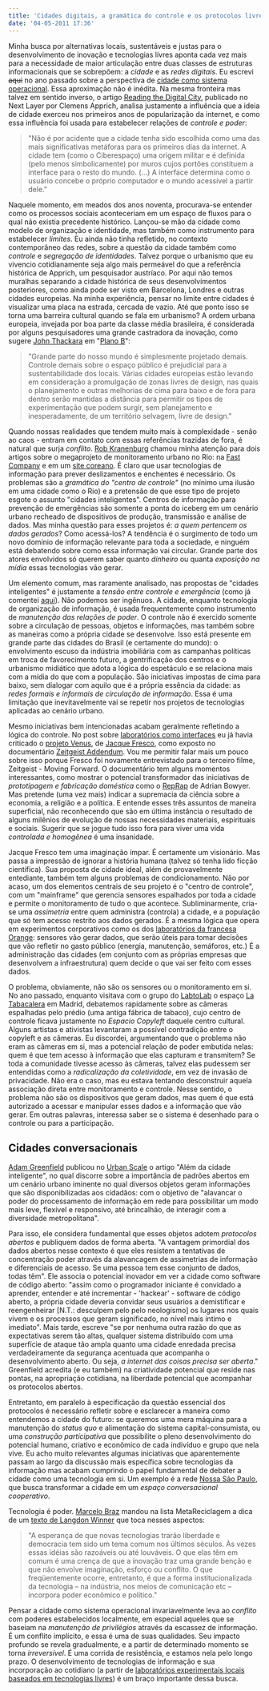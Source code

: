 ```yaml
---
title: 'Cidades digitais, a gramática do controle e os protocolos livres'
date: '04-05-2011 17:36'
---
```


Minha busca por alternativas locais, sustentáveis e justas para o desenvolvimento de inovação e tecnologias livres aponta cada vez mais para a necessidade de maior articulação entre duas classes de estruturas informacionais que se sobrepõem: a *cidade* e as *redes digitais*. Eu escrevi ~~aqui~~ no ano passado sobre a perspectiva de [cidade como sistema operacional](../metareciclando-cidades-digitais). Essa aproximação não é inédita. Na mesma fronteira mas talvez em sentido inverso, o artigo [Reading the Digital City](https://webarchiv.servus.at/thenextlayer.org/node/677.html), publicado no Next Layer por Clemens Apprich, analisa justamente a influência que a ideia de cidade exerceu nos primeiros anos de popularização da internet, e como essa influência foi usada para estabelecer relações de *controle e poder*:

> "Não é por acidente que a cidade tenha sido escolhida como uma das mais significativas metáforas para os primeiros dias da internet. A cidade tem (como o Ciberespaço) uma origem militar e é definida (pelo menos simbolicamente) por muros cujos portões constituem a interface para o resto do mundo. (...) A interface determina como o usuário concebe o próprio computador e o mundo acessível a partir dele."

Naquele momento, em meados dos anos noventa, procurava-se entender como os processos sociais aconteceriam em um espaço de fluxos para o qual não existia precedente histórico. Lançou-se mão da cidade como modelo de organização e identidade, mas também como instrumento para estabelecer *limites*. Eu ainda não tinha refletido, no contexto contemporâneo das redes, sobre a questão da cidade também como *controle* e *segregação de identidades*. Talvez porque o urbanismo que eu vivencio cotidianamente seja algo mais permeável do que a referência histórica de Apprich, um pesquisador austríaco. Por aqui não temos muralhas separando a cidade histórica de seus desenvolvimentos posteriores, como ainda pode ser visto em Barcelona, Londres e outras cidades europeias. Na minha experiência, pensar no limite entre cidades é visualizar uma placa na estrada, cercada de vazio. Até que ponto isso se torna uma barreira cultural quando se fala em urbanismo? A ordem urbana europeia, invejada por boa parte da classe média brasileira, é considerada por alguns pesquisadores uma grande castradora da inovação, como sugere [John Thackara](http://thackara.com/) em "[Plano B](https://www.skoob.com.br/plano-b-51209ed56226.html)": 

> "Grande parte do nosso mundo é simplesmente projetado demais. Controle demais sobre o espaço público é prejudicial para a sustentabilidade dos locais. Várias cidades europeias estão levando em consideração a promulgação de zonas livres de design, nas quais o planejamento e outras melhorias de cima para baixo e de fora para dentro serão mantidas a distância para permitir os tipos de experimentação que podem surgir, sem planejamento e inesperadamente, de um território selvagem, livre de design."

Quando nossas realidades que tendem muito mais à complexidade - senão ao caos - entram em contato com essas referências trazidas de fora, é natural que surja *conflito*. [Rob Kranenburg](http://theinternetofthings.eu/) chamou minha atenção para dois artigos sobre o megaprojeto de monitoramento urbano no Rio: na [Fast Company](http://www.fastcompany.com/1712443/building-a-smarter-favela-ibm-signs-up-rio) e em um [site coreano](http://www.etnews.com/201102140008). É claro que usar tecnologias de informação para prever deslizamentos e enchentes é necessário. Os problemas são a *gramática do "centro de controle"* (no mínimo uma ilusão em uma cidade como o Rio) e a pretensão de que esse tipo de projeto esgote o assunto "cidades inteligentes". Centros de informação para prevenção de emergências são somente a ponta do iceberg em um cenário urbano recheado de dispositivos de produção, transmissão e análise de dados. Mas minha questão para esses projetos é: *a quem pertencem os dados gerados*? Como acessá-los? A tendência é o surgimento de todo um novo domínio de informação relevante para toda a sociedade, e ninguém está debatendo sobre como essa informação vai circular. Grande parte dos atores envolvidos só querem saber quanto *dinheiro* ou quanta *exposição na mídia* essas tecnologias vão gerar.

Um elemento comum, mas raramente analisado, nas propostas de "cidades inteligentes" é justamente a *tensão entre controle e emergência* (como já comentei [aqui](https://desvio.github.io/blog/inovacao-e-tecnologias-livres-parte-2-hojes-e-depois/)). Não podemos ser ingênuos. A cidade, enquanto tecnologia de organização de informação, é usada frequentemente como instrumento de *manutenção das relações de poder*. O controle não é exercido somente sobre a circulação de pessoas, objetos e informações, mas também sobre as maneiras como a própria cidade se desenvolve. Isso está presente em grande parte das cidades do Brasil (e certamente do mundo): o envolvimento escuso da indústria imobiliária com as campanhas políticas em troca de favorecimento futuro, a gentrificação dos centros e o urbanismo midiático que adota a lógica do espetáculo e se relaciona mais com a mídia do que com a população. São iniciativas impostas de cima para baixo, sem dialogar com aquilo que é a própria essência da cidade: as *redes formais e informais de circulação de informação*. Essa é uma limitação que inevitavelmente vai se repetir nos projetos de tecnologias aplicadas ao cenário urbano.

Mesmo iniciativas bem intencionadas acabam geralmente refletindo a lógica do controle. No post sobre [laboratórios como interfaces](https://efeefe-arquivo.github.io/livro/lpd/labs-interface-rede-rua/) eu já havia criticado o [projeto Venus](https://www.thevenusproject.com/), de [Jacque Fresco](https://pt.wikipedia.org/wiki/Jacque_Fresco), como exposto no documentário [Zeitgeist Addendum](http://zeitgeistmovie.com/). Vou me permitir falar mais um pouco sobre isso porque Fresco foi novamente entrevistado para o terceiro filme, Zeitgeist - Moving Forward. O documentário tem alguns momentos interessantes, como mostrar o potencial transformador das iniciativas de *prototipagem e fabricação doméstica* como o [RepRap](https://reprap.org/wiki/RepRap) de Adrian Bowyer. Mas pretende (uma vez mais) indicar a supremacia da ciência sobre a economia, a religião e a política. E entende esses três assuntos de maneira superficial, não reconhecendo que são em última instância o resultado de alguns milênios de evolução de nossas necessidades materiais, espirituais e sociais. Sugerir que se jogue tudo isso fora para viver uma vida *controlada e homogênea* é uma insanidade.

Jacque Fresco tem uma imaginação ímpar. É certamente um visionário. Mas passa a impressão de ignorar a história humana (talvez só tenha lido ficção científica). Sua proposta de cidade ideal, além de provavelmente entediante, também tem alguns problemas de condicionamento. Não por acaso, um dos elementos centrais de seu projeto é o "centro de controle", com um "mainframe" que gerencia sensores espalhados por toda a cidade e permite o monitoramento de tudo o que acontece. Subliminarmente, cria-se uma *assimetria* entre quem administra (controla) a cidade, e a população que só tem acesso restrito aos dados gerados. É a mesma lógica que opera em experimentos corporativos como os dos [laboratórios da francesa Orange](http://www.newelectronics.co.uk/electronics-technology/cover-story-smartening-up-the-city-with-smart-metering/30894/): sensores vão gerar dados, que serão úteis para tomar decisões que vão refletir no gasto público (energia, manutenção, semáforos, etc.) É a administração das cidades (em conjunto com as próprias empresas que desenvolvem a infraestrutura) quem decide o que vai ser feito com esses dados.

O problema, obviamente, não são os sensores ou o monitoramento em si. No ano passado, enquanto visitava com o grupo do [LabtoLab](https://desvio.github.io/blog/labtolab-dia-dia/) o espaço [La Tabacalera](http://latabacalera.net/) em Madrid, debatemos rapidamente sobre as câmeras espalhadas pelo prédio (uma antiga fábrica de tabaco), cujo centro de controle ficava justamente no *Espacio Copyleft* daquele centro cultural. Alguns artistas e ativistas levantaram a possível contradição entre o copyleft e as câmeras. Eu discordei, argumentando que o problema não eram as câmeras em si, mas a potencial relação de poder embutida nelas: quem é que tem acesso à informação que elas capturam e transmitem? Se toda a comunidade tivesse acesso às câmeras, talvez elas pudessem ser entendidas como a *radicalização da coletividade*, em vez de invasão de privacidade. Não era o caso, mas eu estava tentando desconstruir aquela associação direta entre monitoramento e controle. Nesse sentido, o problema não são os dispositivos que geram dados, mas quem é que está autorizado a acessar e manipular esses dados e a informação que vão gerar. Em outras palavras, interessa saber se o sistema é desenhado para o controle ou para a participação.

## Cidades conversacionais

[Adam Greenfield](https://twitter.com/agpublic) publicou no [Urban Scale](http://urbanscale.org/news/2011/02/17/beyond-the-smart-city/) o artigo "Além da cidade inteligente", no qual discorre sobre a importância de padrões abertos em um cenário urbano iminente no qual diversos objetos geram informações que são disponibilizadas aos cidadãos: com o objetivo de "alavancar o poder do processamento de informação em rede para possibilitar um modo mais leve, flexível e responsivo, até brincalhão, de interagir com a diversidade metropolitana".

Para isso, ele considera fundamental que esses objetos adotem *protocolos abertos* e publiquem dados de forma aberta. "A vantagem primordial dos dados abertos nesse contexto é que eles resistem a tentativas de concentração poder através da alavancagem de assimetrias de informação e diferenciais de acesso. Se uma pessoa tem esse conjunto de dados, todas têm". Ele associa o potencial inovador em ver a cidade como software de código aberto: "assim como o programador iniciante é convidado a aprender, entender e até incrementar - 'hackear' - software de código aberto, a própria cidade deveria convidar seus usuários a demistificar e reengenheirar \[N.T.: desculpem pelo pelo neologismo\] os lugares nos quais vivem e os processos que geram significado, no nível mais íntimo e imediato". Mais tarde, escreve "se por nenhuma outra razão do que as expectativas serem tão altas, qualquer sistema distribuído com uma superfície de ataque tão ampla quanto uma cidade enredada precisa verdadeiramente da segurança acentuada que acompanha o desenvolvimento aberto. Ou seja, *a internet das coisas precisa ser aberta*." Greenfield acredita (e eu também) na criatividade potencial que reside nas pontas, na apropriação cotidiana, na liberdade potencial que acompanhar os protocolos abertos.

Entretanto, em paralelo à especificação da questão essencial dos protocolos é necessário refletir sobre e esclarecer a maneira como entendemos a cidade do futuro: se queremos uma mera máquina para a manutenção do *status quo* e alimentação do sistema capital-consumista, ou uma *construção participativa* que possibilite o pleno desenvolvimento do potencial humano, criativo e econômico de cada indivíduo e grupo que nela vive. Eu acho muito relevantes algumas iniciativas que aparentemente passam ao largo da discussão mais específica sobre tecnologias da informação mas acabam cumprindo o papel fundamental de debater a cidade como uma tecnologia em si. Um exemplo é a rede [Nossa São Paulo](https://www.nossasaopaulo.org.br/), que busca transformar a cidade em um *espaço conversacional cooperativo*.

Tecnologia é poder. [Marcelo Braz](https://twitter.com/marcbraz) mandou na lista MetaReciclagem a dica de um [texto de Langdon Winner](https://www.oei.es/historico/noticias/spip.php?article664) que toca nesses aspectos:

> "A esperança de que novas tecnologias trarão liberdade e democracia tem sido um tema comum nos últimos séculos. Às vezes essas idéias são razoáveis ou até louváveis. O que elas têm em comum é uma crença de que a inovação traz uma grande benção e que não envolve imaginação, esforço ou conflito. O que freqüentemente ocorre, entretanto, é que a forma institucionalizada da tecnologia – na indústria, nos meios de comunicação etc – incorpora poder econômico e político."

Pensar a cidade como sistema operacional invariavelmente leva ao *conflito* com poderes estabelecidos localmente, em especial aqueles que se baseiam na *manutenção de privilégios* através da escassez de informação. É um conflito implícito, e essa é uma de suas qualidades. Seu impacto profundo se revela gradualmente, e a partir de determinado momento se torna *irreversível*. É uma corrida de resistência, e estamos nela pelo longo prazo. O desenvolvimento de tecnologias de informação e sua incorporação ao cotidiano (a partir de [laboratórios experimentais locais baseados em tecnologias livres](https://desvio.github.io/blog/inovacao-e-tecnologias-livres-parte-2-hojes-e-depois/)) é um braço importante dessa busca.